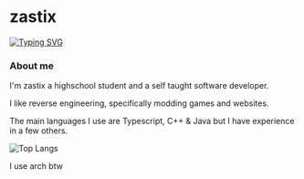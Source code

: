 <h1>zastix</h1>
<a href="https://git.io/typing-svg"><img src="https://readme-typing-svg.demolab.com?font=JetBrains+Mono&pause=1000&color=F776F0&width=435&lines=fullstack+web+developer;%22horrible%22+reverse+engineer;typescript+enthusiast" alt="Typing SVG" /></a>

### About me
I'm zastix a highschool student and a self taught software developer. 

I like reverse engineering, specifically modding games and websites.

The main languages I use are Typescript, C++ & Java but I have experience in a few others.

<img src="https://github-readme-stats-taupe-seven-79.vercel.app/api/top-langs/?username=zastlx&hide=webassembly&theme=midnight-purple&langs_count=6&exclude_repo=nebulet,betastar.js" alt="Top Langs">


I use arch btw
